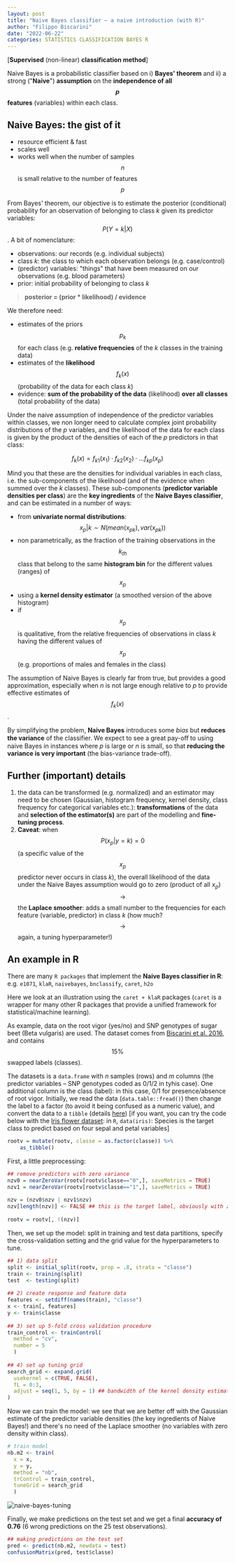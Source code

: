 ```yaml
---
layout: post
title: "Naive Bayes classifier – a naive introduction (with R)"
author: "Filippo Biscarini"
date: "2022-06-22"
categories: STATISTICS CLASSIFICATION BAYES R
---
```


[**Supervised** (non-linear) **classification method**]

Naive Bayes is a probabilistic classifier based on i) **Bayes' theorem** and 
ii) a strong ("**Naive**") **assumption** on the **independence of all $$p$$ features** (variables) within each class.

## Naive Bayes: the gist of it

- resource efficient & fast
- scales well
- works well when the number of samples $$n$$ is small relative to the number of features $$p$$

From Bayes' theorem, our objective is to estimate the posterior (conditional) probability for an observation of belonging to class *k* 
given its predictor variables: $$ P(Y=k | X) $$. 
A bit of nomenclature:

- observations: our records (e.g. individual subjects)
- class *k*: the class to which each observation belongs (e.g. case/control)
- (predictor) variables: "things" that have been measured on our observations (e.g. blood parameters)
- prior: initial probability of belonging to class *k*

> **posterior = (prior * likelihood) / evidence**

We therefore need:

- estimates of the priors $$p_k$$ for each class (e.g. **relative frequencies** of the *k* classes in the training data)
- estimates of the **likelihood** $$f_k(x)$$ (probability of the data for each class *k*)
- evidence: **sum of the probability of the data** (likelihood) **over all classes** (total probability of the data)

Under the naive assumption of independence of the predictor variables within classes, we non longer need to calculate complex joint probability distributions of the *p* variables, 
and the likelihood of the data for each class is given by the product of the densities of each of the *p* predictors in that class:

$$
f_k(x) = f_{k1}(x_1) \cdot f_{k2}(x_2) \cdot\ldots f_{kp}(x_p)
$$

Mind you that these are the densities for individual variables in each class, i.e. the sub-components of the likelihood 
(and of the evidence when summed over the *k* classes). 
These sub-components (**predictor variable densities per class**) are the **key ingredients** of the **Naive Bayes classifier**, 
and can be estimated in a number of ways:

- from **univariate normal distributions**: $$x_p | k \sim N(mean(x_{pk}), var(x_{pk}))$$
- non parametrically, as the fraction of the training observations in the $$ k_{th} $$ class that belong to the same **histogram bin** for the different values (ranges) of $$x_p$$
- using a **kernel density estimator** (a smoothed version of the above histogram)
- if $$x_p$$ is qualitative, from the relative frequencies of observations in class *k* having the different values of $$x_p$$ (e.g. proportions of males and females in the class)

The assumption of Naive Bayes is clearly far from true, but provides a good approximation, 
especially when *n* is not large enough relative to *p* to provide effective estimates of $$f_k(x)$$.

By simplifying the problem, **Naive Bayes** introduces some *bias* but **reduces the variance** of the classifier.
We expect to see a great pay-oﬀ to using naive Bayes in instances where *p* is large or *n* is small, 
so that **reducing the variance is very important** (the bias-variance trade-off).

## Further (important) details

1. the data can be transformed (e.g. normalized) and an estimator may need to be chosen 
(Gaussian, histogram frequency, kernel density, class frequency for categorical variables etc.): 
**transformations** of the data and **selection of the estimator(s)** are part of the modelling and **fine-tuning process**.
2. **Caveat**: when $$ P(x_p | y=k) = 0 $$ (a specific value of the $$x_p$$ predictor never occurs in class *k*), 
the overall likelihood of the data under the Naive Bayes assumption would go to zero (product of all $x_p$) 
$$\rightarrow$$ the **Laplace smoother**: adds a small number to the frequencies for each feature (variable, predictor) in class *k* 
(how much? $$\rightarrow$$ again, a tuning hyperparameter!)

## An example in R
There are many `R packages` that implement the **Naive Bayes classifier in R**: e.g. `e1071`, `klaR`, `naivebayes`, `bnclassify`, `caret`, `h2o`

Here we look at an illustration using the `caret + klaR` packages 
(`caret` is a wrapper for many other R packages that provide a unified framework for statistical/machine learning).

As example, data on the root vigor (yes/no) and SNP genotypes of sugar beet (Beta vulgaris) are used. 
The dataset comes from [Biscarini et al. 2016](https://plantmethods.biomedcentral.com/articles/10.1186/s13007-016-0136-4), 
and contains $$15\%$$ swapped labels (classes).

The datasets is a `data.frame` with *n* samples (rows) and *m* columns (the predictor variables – SNP genotypes coded as 0/1/2 in tyhis case). 
One additional column is the class (label): in this case, 0/1 for presence/absence of root vigor. 
Initially, we read the data (`data.table::fread()`) then change the label to a factor 
(to avoid it being confused as a numeric value), and convert the data to a `tibble` (details [here](https://tibble.tidyverse.org/)) 
\[if you want, you can try the code below with the [Iris flower dataset](https://archive.ics.uci.edu/ml/datasets/iris): 
in `R`, `data(iris)`: Species is the target class to predict based on four sepal and petal variables\]

```r
rootv = mutate(rootv, classe = as.factor(classe)) %>% 
	as_tibble()
```

First, a little preprocessing:

```r
## remove predictors with zero variance
nzv0 = nearZeroVar(rootv[rootv$classe=="0",], saveMetrics = TRUE)
nzv1 = nearZeroVar(rootv[rootv$classe=="1",], saveMetrics = TRUE)
 
nzv = (nzv0$nzv | nzv1$nzv)
nzv[length(nzv)] <- FALSE ## this is the target label, obviously with zero variance within class (restored to FALSE to be kept in the data)-nzv
 
rootv = rootv[, !(nzv)]
```

Then, we set up the model: split in training and test data partitions, specify the cross-validation setting 
and the grid value for the hyperparameters to tune.

```r
## 1) data split
split <- initial_split(rootv, prop = .8, strata = "classe")
train <- training(split)
test  <- testing(split)
 
## 2) create response and feature data
features <- setdiff(names(train), "classe")
x <- train[, features]
y <- train$classe
 
## 3) set up 5-fold cross validation procedure
train_control <- trainControl(
  method = "cv", 
  number = 5
  )
 
## 4) set up tuning grid
search_grid <- expand.grid(
  usekernel = c(TRUE, FALSE),
  fL = 0:3,
  adjust = seq(1, 5, by = 1) ## bandwidth of the kernel density estimator (larger values --> more flexible estimator)
)
```

Now we can train the model: we see that we are better off with the Gaussian estimate of the predictor variable densities 
(the key ingredients of Naive Bayes!) and there's no need of the Laplace smoother (no variables with zero density within class).

```r
# train model
nb.m2 <- train(
  x = x,
  y = y,
  method = "nb",
  trControl = train_control,
  tuneGrid = search_grid
  )
```

![naive-bayes-tuning](/img/naive_bayes_tuning.png)

Finally, we make predictions on the test set and we get a final **accuracy of 0.76** (6 wrong predictions on the 25 test observations).

```r
## making predictions on the test set
pred <- predict(nb.m2, newdata = test)
confusionMatrix(pred, test$classe)
```

